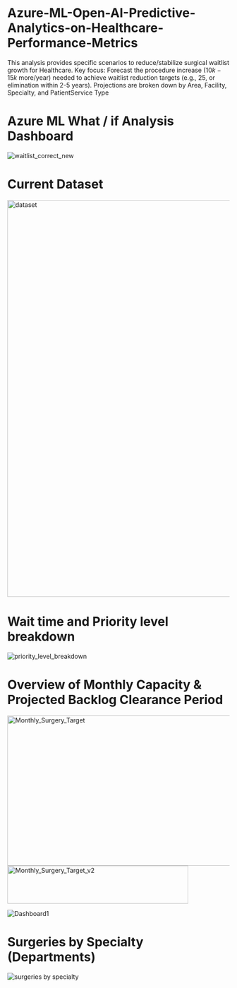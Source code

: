 # Azure-ML-Open-AI-Predictive-Analytics-on-Healthcare-Performance-Metrics
This analysis provides specific scenarios to reduce/stabilize surgical waitlist growth for Healthcare. Key focus: Forecast the procedure increase ($10k-15k$ more/year) needed to achieve waitlist reduction targets (e.g., $25%, 50%$, or elimination within 2-5 years). Projections are broken down by Area, Facility, Specialty, and PatientService Type

# Azure ML What / if Analysis Dashboard
![waitlist_correct_new](https://github.com/user-attachments/assets/c731949a-d001-41ea-814f-5e1fc0c88aa9)


# Current Dataset
<img width="688" height="899" alt="dataset" src="https://github.com/user-attachments/assets/2a1ffea7-b922-42f3-87ba-743653354c28" />


# Wait time and Priority level breakdown
![priority_level_breakdown](https://github.com/user-attachments/assets/a9b51685-634d-4993-b702-ef53a740aca2)


# Overview of Monthly Capacity & Projected Backlog Clearance Period
<img width="788" height="340" alt="Monthly_Surgery_Target" src="https://github.com/user-attachments/assets/045d17a6-5dd0-4189-b351-d7888bf9834e" />

<img width="410" height="86" alt="Monthly_Surgery_Target_v2" src="https://github.com/user-attachments/assets/f0594272-eee5-495f-9961-eae1e8c8b62d" />

![Dashboard1](https://github.com/user-attachments/assets/970cab3a-3224-43a2-be0f-44e8135c110d)


# Surgeries by Specialty (Departments)
![surgeries by specialty](https://github.com/user-attachments/assets/1ee85c90-c94d-4dc7-b9bb-3d120cb483a7)

